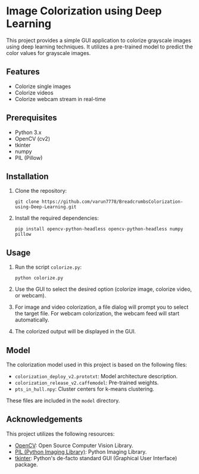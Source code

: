 # Image Colorization using Deep Learning

This project provides a simple GUI application to colorize grayscale images using deep learning techniques. It utilizes a pre-trained model to predict the color values for grayscale images.

## Features
- Colorize single images
- Colorize videos
- Colorize webcam stream in real-time

## Prerequisites
- Python 3.x
- OpenCV (cv2)
- tkinter
- numpy
- PIL (Pillow)

## Installation
1. Clone the repository:
   ```
   git clone https://github.com/varun7778/BreadcrumbsColorization-using-Deep-Learning.git
   ```

2. Install the required dependencies:
   ```
   pip install opencv-python-headless opencv-python-headless numpy pillow
   ```

## Usage
1. Run the script `colorize.py`:

   ```
   python colorize.py
   ```

2. Use the GUI to select the desired option (colorize image, colorize video, or webcam).

3. For image and video colorization, a file dialog will prompt you to select the target file. For webcam colorization, the webcam feed will start automatically.

4. The colorized output will be displayed in the GUI.

## Model
The colorization model used in this project is based on the following files:
- `colorization_deploy_v2.prototxt`: Model architecture description.
- `colorization_release_v2.caffemodel`: Pre-trained weights.
- `pts_in_hull.npy`: Cluster centers for k-means clustering.

These files are included in the `model` directory.

## Acknowledgements
This project utilizes the following resources:
- [OpenCV](https://opencv.org/): Open Source Computer Vision Library.
- [PIL (Python Imaging Library)](https://python-pillow.org/): Python Imaging Library.
- [tkinter](https://docs.python.org/3/library/tkinter.html): Python's de-facto standard GUI (Graphical User Interface) package.
